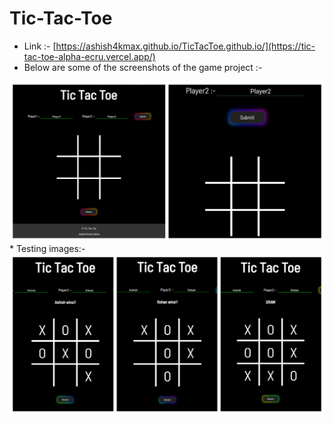 # Tic-Tac-Toe
* Link :- [https://ashish4kmax.github.io/TicTacToe.github.io/](https://tic-tac-toe-alpha-ecru.vercel.app/)
* Below are some of the screenshots of the game project :-
<img src="./Images/Test1.png" alt="Test1"/>
* Testing images:-

<img src="./Images/Test2.png" alt="Test2"/>

